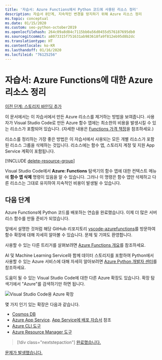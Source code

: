 ```yaml
---
title: '자습서: Azure Functions에서 Python 코드에 사용된 리소스 정리'
description: 자습서 8단계, 지속적인 변경을 방지하기 위해 Azure 리소스 정리
ms.topic: conceptual
ms.date: 01/15/2020
ms.custom: seo-python-october2019
ms.openlocfilehash: 264c09a8d84c7115bb0a56d0455d576187695db0
ms.sourcegitcommit: a8073315f751631ab983618fa9f812eb95d8b2dc
ms.translationtype: HT
ms.contentlocale: ko-KR
ms.lasthandoff: 01/16/2020
ms.locfileid: "76125256"
---
```

# <a name="tutorial-clean-up-azure-resources-for-azure-functions"></a>자습서: Azure Functions에 대한 Azure 리소스 정리

[이전 단계: 스토리지 바인딩 추가](tutorial-vs-code-serverless-python-07.md)

이 문서에서는 이 자습서에서 만든 Azure 리소스를 제거하는 방법을 보여줍니다. 사용자가 Visual Studio Code로 만든 Azure 함수 앱에는 최소한의 비용을 발생시킬 수 있는 리소스가 포함되어 있습니다. (자세한 내용은 [Functions 가격 책정](https://azure.microsoft.com/pricing/details/functions/)을 참조하세요.)

리소스를 정리하는 가장 좋은 방법은 이 자습서에서 사용되는 모든 개별 리소스가 포함된 리소스 그룹을 삭제하는 것입니다. 리소스에는 함수 앱, 스토리지 계정 및 지원 App Service 계획이 포함됩니다.

[!INCLUDE [delete-resource-group](includes/delete-resource-group.md)]

Visual Studio Code에서 **Azure: Functions** 탐색기의 함수 앱에 대한 컨텍스트 메뉴에 **함수 앱 삭제** 명령이 있음을 알 수 있습니다. 그러나 이 명령은 함수 앱만 삭제하고 다른 리소스는 그대로 유지하여 지속적인 비용이 발생될 수 있습니다.

## <a name="next-steps"></a>다음 단계

Azure Functions에 Python 코드를 배포하는 연습을 완료했습니다. 이제 더 많은 서버리스 함수를 만들 준비가 되었습니다.

앞에서 설명한 것처럼 해당 GitHub 리포지토리 [vscode-azurefunctions](https://github.com/Microsoft/vscode-azurefunctions)를 방문하여 함수 확장에 대해 자세히 알아볼 수 있습니다. 문제 및 기여도 환영합니다.

사용할 수 있는 다른 트리거를 살펴보려면 [Azure Functions 개요](/azure/azure-functions/functions-overview)를 참조하세요.

AI 및 Machine Learning Service와 함께 데이터 스토리지를 포함하여 Python에서 사용할 수 있는 Azure 서비스에 대해 자세히 알아보려면 [Azure Python 개발자 센터](/azure/python/?view=azure-python)를 참조하세요.

도움이 될 수 있는 Visual Studio Code에 대한 다른 Azure 확장도 있습니다. 확장 탐색기에서 "Azure"를 검색하기만 하면 됩니다.

![Visual Studio Code용 Azure 확장](media/tutorial-vs-code-serverless-python/azure-extensions-for-visual-studio-code.png)

몇 가지 인기 있는 확장은 다음과 같습니다.

- [Cosmos DB](https://marketplace.visualstudio.com/items?itemName=ms-azuretools.vscode-cosmosdb)
- [Azure App Service](https://marketplace.visualstudio.com/items?itemName=ms-azuretools.vscode-azureappservice). [App Service에 배포 자습서](tutorial-deploy-app-service-on-linux-01.md) 참조
- [Azure CLI 도구](https://marketplace.visualstudio.com/items?itemName=ms-vscode.azurecli)
- [Azure Resource Manager 도구](https://marketplace.visualstudio.com/items?itemName=msazurermtools.azurerm-vscode-tools)

> [!div class="nextstepaction"]
> [완료했습니다.](https://docs.microsoft.com/python/azure/?view=azure-python)

[문제가 발생했습니다.](https://www.research.net/r/PWZWZ52?tutorial=vscode-functions-python&step=08-clean-up-resources)

